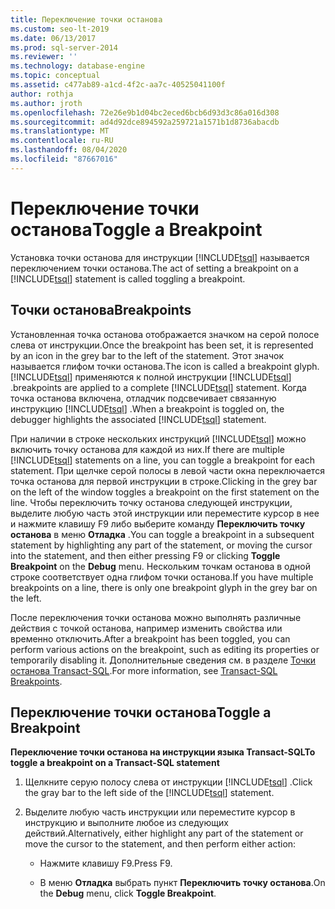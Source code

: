 ```yaml
---
title: Переключение точки останова
ms.custom: seo-lt-2019
ms.date: 06/13/2017
ms.prod: sql-server-2014
ms.reviewer: ''
ms.technology: database-engine
ms.topic: conceptual
ms.assetid: c477ab89-a1cd-4f2c-aa7c-40525041100f
author: rothja
ms.author: jroth
ms.openlocfilehash: 72e26e9b1d04bc2eced6bcb6d93d3c86a016d308
ms.sourcegitcommit: ad4d92dce894592a259721a1571b1d8736abacdb
ms.translationtype: MT
ms.contentlocale: ru-RU
ms.lasthandoff: 08/04/2020
ms.locfileid: "87667016"
---
```

# <a name="toggle-a-breakpoint"></a><span data-ttu-id="8be08-102">Переключение точки останова</span><span class="sxs-lookup"><span data-stu-id="8be08-102">Toggle a Breakpoint</span></span>
  <span data-ttu-id="8be08-103">Установка точки останова для инструкции [!INCLUDE[tsql](../../includes/tsql-md.md)] называется переключением точки останова.</span><span class="sxs-lookup"><span data-stu-id="8be08-103">The act of setting a breakpoint on a [!INCLUDE[tsql](../../includes/tsql-md.md)] statement is called toggling a breakpoint.</span></span>  
  
## <a name="breakpoints"></a><span data-ttu-id="8be08-104">Точки останова</span><span class="sxs-lookup"><span data-stu-id="8be08-104">Breakpoints</span></span>  
 <span data-ttu-id="8be08-105">Установленная точка останова отображается значком на серой полосе слева от инструкции.</span><span class="sxs-lookup"><span data-stu-id="8be08-105">Once the breakpoint has been set, it is represented by an icon in the grey bar to the left of the statement.</span></span> <span data-ttu-id="8be08-106">Этот значок называется глифом точки останова.</span><span class="sxs-lookup"><span data-stu-id="8be08-106">The icon is called a breakpoint glyph.</span></span> [!INCLUDE[tsql](../../includes/tsql-md.md)] <span data-ttu-id="8be08-107">применяются к полной инструкции [!INCLUDE[tsql](../../includes/tsql-md.md)] .</span><span class="sxs-lookup"><span data-stu-id="8be08-107">breakpoints are applied to a complete [!INCLUDE[tsql](../../includes/tsql-md.md)] statement.</span></span> <span data-ttu-id="8be08-108">Когда точка останова включена, отладчик подсвечивает связанную инструкцию [!INCLUDE[tsql](../../includes/tsql-md.md)] .</span><span class="sxs-lookup"><span data-stu-id="8be08-108">When a breakpoint is toggled on, the debugger highlights the associated [!INCLUDE[tsql](../../includes/tsql-md.md)] statement.</span></span>  
  
 <span data-ttu-id="8be08-109">При наличии в строке нескольких инструкций [!INCLUDE[tsql](../../includes/tsql-md.md)] можно включить точку останова для каждой из них.</span><span class="sxs-lookup"><span data-stu-id="8be08-109">If there are multiple [!INCLUDE[tsql](../../includes/tsql-md.md)] statements on a line, you can toggle a breakpoint for each statement.</span></span> <span data-ttu-id="8be08-110">При щелчке серой полосы в левой части окна переключается точка останова для первой инструкции в строке.</span><span class="sxs-lookup"><span data-stu-id="8be08-110">Clicking in the grey bar on the left of the window toggles a breakpoint on the first statement on the line.</span></span> <span data-ttu-id="8be08-111">Чтобы переключить точку останова следующей инструкции, выделите любую часть этой инструкции или переместите курсор в нее и нажмите клавишу F9 либо выберите команду **Переключить точку останова** в меню **Отладка** .</span><span class="sxs-lookup"><span data-stu-id="8be08-111">You can toggle a breakpoint in a subsequent statement by highlighting any part of the statement, or moving the cursor into the statement, and then either pressing F9 or clicking **Toggle Breakpoint** on the **Debug** menu.</span></span> <span data-ttu-id="8be08-112">Нескольким точкам останова в одной строке соответствует одна глифом точки останова.</span><span class="sxs-lookup"><span data-stu-id="8be08-112">If you have multiple breakpoints on a line, there is only one breakpoint glyph in the grey bar on the left.</span></span>  
  
 <span data-ttu-id="8be08-113">После переключения точки останова можно выполнять различные действия с точкой останова, например изменить свойства или временно отключить.</span><span class="sxs-lookup"><span data-stu-id="8be08-113">After a breakpoint has been toggled, you can perform various actions on the breakpoint, such as editing its properties or temporarily disabling it.</span></span> <span data-ttu-id="8be08-114">Дополнительные сведения см. в разделе [Точки останова Transact-SQL](transact-sql-breakpoints.md).</span><span class="sxs-lookup"><span data-stu-id="8be08-114">For more information, see [Transact-SQL Breakpoints](transact-sql-breakpoints.md).</span></span>  
  
## <a name="toggle-a-breakpoint"></a><span data-ttu-id="8be08-115">Переключение точки останова</span><span class="sxs-lookup"><span data-stu-id="8be08-115">Toggle a Breakpoint</span></span>  
 <span data-ttu-id="8be08-116">**Переключение точки останова на инструкции языка Transact-SQL**</span><span class="sxs-lookup"><span data-stu-id="8be08-116">**To toggle a breakpoint on a Transact-SQL statement**</span></span>  
  
1.  <span data-ttu-id="8be08-117">Щелкните серую полосу слева от инструкции [!INCLUDE[tsql](../../includes/tsql-md.md)] .</span><span class="sxs-lookup"><span data-stu-id="8be08-117">Click the gray bar to the left side of the [!INCLUDE[tsql](../../includes/tsql-md.md)] statement.</span></span>  
  
2.  <span data-ttu-id="8be08-118">Выделите любую часть инструкции или переместите курсор в инструкцию и выполните любое из следующих действий.</span><span class="sxs-lookup"><span data-stu-id="8be08-118">Alternatively, either highlight any part of the statement or move the cursor to the statement, and then perform either action:</span></span>  
  
    -   <span data-ttu-id="8be08-119">Нажмите клавишу F9.</span><span class="sxs-lookup"><span data-stu-id="8be08-119">Press F9.</span></span>  
  
    -   <span data-ttu-id="8be08-120">В меню **Отладка** выбрать пункт **Переключить точку останова**.</span><span class="sxs-lookup"><span data-stu-id="8be08-120">On the **Debug** menu, click **Toggle Breakpoint**.</span></span>  
  
  
